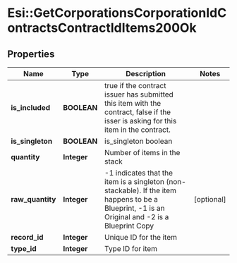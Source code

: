 # Esi::GetCorporationsCorporationIdContractsContractIdItems200Ok

## Properties
Name | Type | Description | Notes
------------ | ------------- | ------------- | -------------
**is_included** | **BOOLEAN** | true if the contract issuer has submitted this item with the contract, false if the isser is asking for this item in the contract. | 
**is_singleton** | **BOOLEAN** | is_singleton boolean | 
**quantity** | **Integer** | Number of items in the stack | 
**raw_quantity** | **Integer** | -1 indicates that the item is a singleton (non-stackable). If the item happens to be a Blueprint, -1 is an Original and -2 is a Blueprint Copy | [optional] 
**record_id** | **Integer** | Unique ID for the item | 
**type_id** | **Integer** | Type ID for item | 



